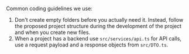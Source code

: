Common coding guidelines we use:
1. Don't create empty folders before you actually need it. Instead, follow the proposed project structure during the development of the project and when you create new files.
2. When a project has a backend use `src/services/api.ts` for API calls, use a request payload and a response objects from `src/DTO.ts`.
